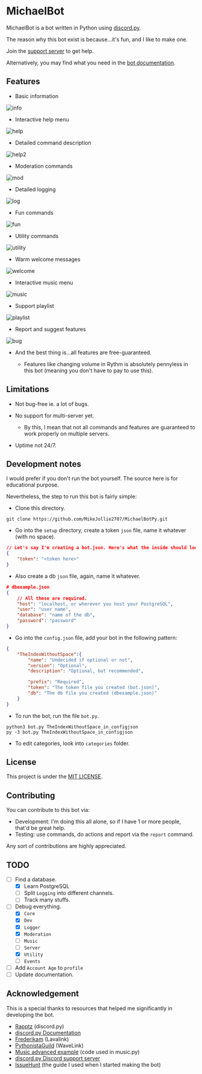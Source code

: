 # MichaelBot

MichaelBot is a bot written in Python using [discord.py](https://github.com/Rapptz/discord.py).

The reason why this bot exist is because...it's fun, and I like to make one.

Join the [support server](https://discord.gg/jeMeyNw) to get help.

Alternatively, you may find what you need in the [bot documentation](https://mikejollie2707.github.io/MichaelBot/).

## Features

- Basic information

![info](./img/info.png)

- Interactive help menu

![help](./img/help.png)

- Detailed command description

![help2](./img/help2.png)

- Moderation commands

![mod](./img/kick.png)

- Detailed logging

![log](./img/log.png)

- Fun commands

![fun](./img/fun.png)

- Utility commands

![utility](./img/utility.png)

- Warm welcome messages

![welcome](./img/welcome.png)

- Interactive music menu

![music](./img/music.png)

- Support playlist

![playlist](./img/playlist.png)

- Report and suggest features

![bug](./img/bug.png)

- And the best thing is...all features are free-guaranteed.

  - Features like changing volume in Rythm is absolutely pennyless in this bot (meaning you don't have to pay to use this).

## Limitations

- Not bug-free ie. a lot of bugs.
- No support for multi-server yet.

  - By this, I mean that not all commands and features are guaranteed to work properly on multiple servers.

- Uptime not 24/7.

## Development notes

I would prefer if you don't run the bot yourself. The source here is for educational purpose.

Nevertheless, the step to run this bot is fairly simple:

- Clone this directory.

``` git
git clone https://github.com/MikeJollie2707/MichaelBotPy.git
```

- Go into the `setup` directory, create a token `json` file, name it whatever (with no space).

``` json
// Let's say I'm creating a bot.json. Here's what the inside should look like
{
    "token": "<token here>"
}
```

- Also create a db `json` file, again, name it whatever.

```json
# dbexample.json
{
    // All these are required.
    "host": "localhost, or wherever you host your PostgreSQL",
    "user": "user name",
    "database": "name of the db",
    "password": "password"
}
```

- Go into the `config.json` file, add your bot in the following pattern:

``` json
{
    "TheIndexWithoutSpace":{
        "name": "Undecided if optional or not",
        "version": "Optional",
        "description": "Optional, but recommended",

        "prefix": "Required",
        "token": "The token file you created (bot.json)",
        "db": "The db file you created (dbexample.json)"
    }
}
```

- To run the bot, run the file `bot.py`.

``` terminal
python3 bot.py TheIndexWithoutSpace_in_configjson
py -3 bot.py TheIndexWithoutSpace_in_configjson
```

- To edit categories, look into `categories` folder.

## License

This project is under the [MIT LICENSE](LICENSE).

## Contributing

You can contribute to this bot via:

- Development: I'm doing this all alone, so if I have 1 or more people, that'd be great help.
- Testing: use commands, do actions and report via the `report` command.

Any sort of contributions are highly appreciated.

## TODO

- [ ] Find a database.
  - [x] Learn PostgreSQL
  - [ ] Split `Logging` into different channels.
  - [ ] Track many stuffs.
- [ ] Debug everything.
  - [x] `Core`
  - [x] `Dev`
  - [x] `Logger`
  - [x] `Moderation`
  - [ ] `Music`
  - [ ] `Server`
  - [x] `Utility`
  - [ ] `Events`
- [ ] Add `Account Age` to `profile`
- [ ] Update documentation.

## Acknowledgement

This is a special thanks to resources that helped me significantly in developing the bot.

- [Rapptz](https://github.com/Rapptz) (discord.py)
- [discord.py Documentation](https://discordpy.readthedocs.io/en/latest/api.html)
- [Frederikam](https://github.com/Frederikam) (Lavalink)
- [PythonistaGuild](https://github.com/PythonistaGuild) (WaveLink)
- [Music advanced example](https://github.com/PythonistaGuild/Wavelink/blob/master/examples/advanced/advanced.py) (code used in music.py)
- [discord.py Discord support server](https://discord.gg/r3sSKJJ)
- [IssueHunt](https://issuehunt.io/blog/How-to-write-a-Discord-bot-in-Python-5bb1f0e3c556c5005573c508) (the guide I used when I started making the bot)
